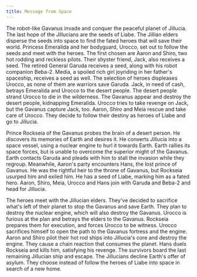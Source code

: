 ```yaml
---
title: Message from Space
---
```


The robot-like Gavanus invade and conquer the peaceful planet of Jillucia. The
last hope of the Jillucians are the seeds of Liabe. The Jillian elders disperse
the seeds into space to find the fated heroes that will save their world.
Princess Emeralida and her bodyguard, Urocco, set out to follow the seeds and
meet with the heroes. The first chosen are Aaron and Shiro, two hot rodding and
reckless pilots. Their shyster friend, Jack, also receives a seed. The retired
General Garuda receives a seed, along with his robot companion Beba-2. Media, a
spoiled rich girl joyriding in her father's spaceship, receives a seed as well.
The selection of heroes displeases Urocco, as none of them are warriors save
Garuda. Jack, in need of cash, betrays Emeralida and Urocco to the desert
people. The desert people strand Urocco to die in the wilderness. The Gavanus
appear and destroy the desert people, kidnapping Emeralida. Urocco tries to take
revenge on Jack, but the Gavanus capture Jack, too. Aaron, Shiro and Meia rescue
and take care of Urocco. They decide to follow their destiny as heroes of Liabe
and go to Jillucia.

Prince Rockseia of the Gavanus probes the brain of a desert person. He discovers
its memories of Earth and desires it. He converts Jillucia into a space vessel,
using a nuclear engine to hurl it towards Earth. Earth rallies its space forces,
but is unable to overcome the superior might of the Gavanus. Earth contacts
Garuda and pleads with him to stall the invasion while they regroup. Meanwhile,
Aaron's party encounters Hans, the lost prince of Gavanus. He was the rightful
heir to the throne of Gavanus, but Rockseia usurped him and exiled him. He has a
seed of Liabe, marking him as a fated hero. Aaron, Shiro, Meia, Urocco and Hans
join with Garuda and Beba-2 and head for Jillucia.

The heroes meet with the Jillucian elders. They've decided to sacrifice what's
left of their planet to stop the Gavanus and save Earth. They plan to destroy
the nuclear engine, which will also destroy the Gavanus. Urocco is furious at
the plan and betrays the elders to the Gavanus. Rockseia prepares them for
execution, and forces Urocco to be witness. Urocco sacrifices himself to open
the path to the Gavanus fortress and the engine. Aaron and Shiro pilot their hot
rod ships into Jillucia's core and destroy the engine. They cause a chain
reaction that consumes the planet. Hans duels Rockseia and kills him, satisfying
his revenge. The survivors board the last remaining Jillucian ship and escape.
The Jillucians decline Earth's offer of asylum. They choose instead of follow
the heroes of Liabe into space in search of a new home.
